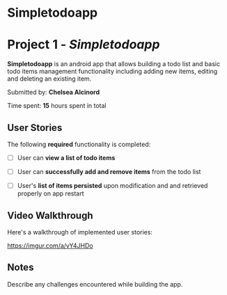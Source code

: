 # Simpletodoapp
# Project 1 - *Simpletodoapp*

**Simpletodoapp** is an android app that allows building a todo list and basic todo items management functionality including adding new items, editing and deleting an existing item.

Submitted by: **Chelsea Alcinord**

Time spent: **15** hours spent in total

## User Stories

The following **required** functionality is completed:

* [ ] User can **view a list of todo items**
* [ ] User can **successfully add and remove items** from the todo list
* [ ] User's **list of items persisted** upon modification and and retrieved properly on app restart


## Video Walkthrough

Here's a walkthrough of implemented user stories:

https://imgur.com/a/vY4JHDo

## Notes

Describe any challenges encountered while building the app.
